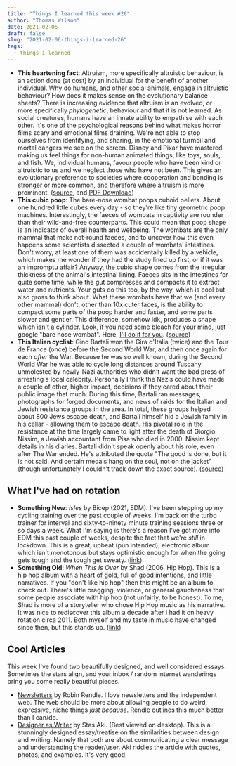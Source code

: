```yaml
---
title: "Things I learned this week #26"
author: "Thomas Wilson"
date: 2021-02-06
draft: false
slug: "2021-02-06-things-i-learned-26"
tags:
  - things-i-learned
---
```


- **This heartening fact**: Altruism, more specifically altruistic behaviour, is an action done (at cost) by an individual for the benefit of another individual. Why do humans, and other social animals, engage in altruistic behaviour? How does it makes sense on the evolutionary balance sheets? There is increasing evidence that altruism is an evolved, or more specifically _phylogenetic_, behaviour and that it is not learned. As social creatures, humans have an innate ability to empathise with each other. It's one of the psychological reasons behind what makes horror films scary and emotional films draining. We're not able to stop ourselves from identifying, and sharing, in the emotional turmoil and mortal dangers we see on the screen. Disney and Pixar have mastered making us feel things for non-human animated things, like toys, souls, and fish. We, individual humans, favour people who have been kind or altruistic to us and we neglect those who have not been. This gives an evolutionary preference to societies where cooperation and bonding is stronger or more common, and therefore where altruism is more prominent. ([source](https://www.annualreviews.org/doi/abs/10.1146/annurev.psych.59.103006.093625), and [PDF Download](https://science.umd.edu/faculty/wilkinson/BIOL608W/deWaalAnnRevPsych2008.pdf))
- **This cubic poop**: The bare-nose wombat poops cuboid pellets. About one hundred little cubes every day - so they're like tiny geometric poop machines. Interestingly, the faeces of wombats in captivity are rounder than their wild-and-free counterparts. This could mean that poop shape is an indicator of overall health and wellbeing. The wombats are the only mammal that make not-round faeces, and to uncover how this even happens some scientists dissected a couple of wombats' intestines. Don't worry, at least one of them was accidentally killed by a vehicle, which makes me wonder if they had the study lined up first, or if it was an impromptu affair? Anyway, the cubic shape comes from the irregular thickness of the animal's intestinal lining. Faeces sits in the intestines for quite some time, while the gut compresses and compacts it to extract water and nutrients. Your guts do this too, by the way, which is cool but also gross to think about. What these wombats have that we (and every other mammal) don't, other than 10x cuter faces, is the ability to compact some parts of the poop harder and faster, and some parts slower and gentler. This difference, somehow idk, produces a shape which isn't a cylinder. Look, if you need some bleach for your mind, just google "bare nose wombat". Here, [I'll do it for you](https://duckduckgo.com/?q=bare+nose+wombat&t=h_&iax=images&ia=images). ([source](https://www.sciencemag.org/news/2021/01/how-do-wombats-poop-cubes-scientists-get-bottom-mystery))
- **This Italian cyclist**: Gino Bartali won the Gira d'Italia (twice) and the Tour de France (once) before the Second World War, and then once again for each _after_ the War. Because he was so well known, during the Second World War he was able to cycle long distances around Tuscany unmolested by newly-Nazi authorities who didn't want the bad press of arresting a local celebrity. Personally I think the Nazis could have made a couple of other, higher impact, decisions if they cared about their public image that much. During this time, Bartali ran messages, photographs for forged documents, and news of raids for the Italian and Jewish resistance groups in the area. In total, these groups helped about 800 Jews escape death, and Bartali himself hid a Jewish family in his cellar - allowing them to escape death. His pivotal role in the resistance at the time largely came to light after the death of Giorgio Nissim, a Jewish accountant from Pisa who died in 2000. Nissim kept details in his diaries. Bartali didn't speak openly about his role, even after The War ended. He's attributed the quote "The good is done, but it is not said. And certain medals hang on the soul, not on the jacket" (though unfortunately I couldn't track down the exact source). ([source](https://en.wikipedia.org/wiki/Gino_Bartali#Rescues_and_Resistance_role_during_World_War_II))

## What I've had on rotation

- **Something New**: _Isles_ by Bicep (2021, EDM). I've been stepping up my cycling training over the past couple of weeks. I'm back on the turbo trainer for interval and sixty-to-ninety minute training sessions three or so days a week. What I'm saying is there's a reason I've got more into EDM this past couple of weeks, despite the fact that we're _still_ in lockdown. This is a great, upbeat (pun intended), electronic album which isn't monotonous but stays optimistic enough for when the going gets tough and the tough get sweaty. ([link](https://songwhip.com/bicep/isles))
- **Something Old**: _When This Is Over_ by Shad (2006, Hip Hop). This is a hip hop album with a heart of gold, full of good intentions, and little narratives. If you "don't like hip hop" then this might be an album to check out. There's little bragging, violence, or general gaucheness that some people associate with hip hop (not unfairly, to be honest). To me, Shad is more of a storyteller who chose Hip Hop music as his narrative. It was nice to rediscover this album a decade after I had it on heavy rotation circa 2011. Both myself and my taste in music have changed since then, but this stands up. ([link](https://songwhip.com/shad/when-this-is-over))

## Cool Articles

This week I've found two beautifully designed, and well considered essays. Sometimes the stars align, and your inbox / random internet wanderings bring you some really beautiful pieces.

- [Newsletters](https://www.robinrendle.com/essays/newsletters) by Robin Rendle. I love newsletters and the independent web. The web should be more about allowing people to do weird, expressive, niche things _just because_. Rendle outlines this much better than I can/do.
- [Designer as Writer](https://stasaki.com/designer-as-writer/) by Stas Aki. (Best viewed on desktop). This is a stunningly designed essay/treatise on the similarities between design and writing. Namely that both are about communicating a clear message and understanding the reader/user. Aki riddles the article with quotes, photos, and examples. It's very good.
